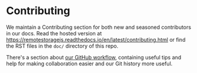 Contributing
============

We maintain a Contributing section for both new and seasoned contributors in
our docs. Read the hosted version at
https://remotestoragejs.readthedocs.io/en/latest/contributing.html or find the
RST files in the ``doc/`` directory of this repo.

There's a section about [our GitHub
workflow](https://remotestoragejs.readthedocs.io/en/latest/contributing/github-flow.html),
containing useful tips and help for making collaboration easier and our Git
history more useful.
